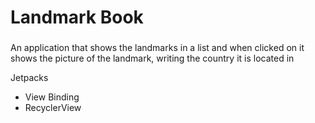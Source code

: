 # Landmark Book
###

An application that shows the landmarks in a list and when clicked on it shows the picture of the landmark, writing the country it is located in


Jetpacks 

- View Binding
- RecyclerView
